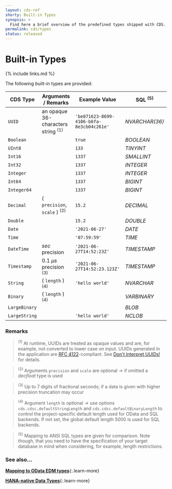 ```yaml
---
layout: cds-ref
shorty: Built-in Types
synopsis: >
  Find here a brief overview of the predefined types shipped with CDS.
permalink: cds/types
status: released
---
```



# Built-in Types

{% include links.md %}

The following built-in types are provided:


| CDS Type | Arguments / Remarks | Example Value | SQL <sup>(5)</sup> |
| --- | --- | ---  | --- |
| `UUID` | an opaque 36-characters string <sup>(1)</sup> | `'be071623-8699-4106-b6fa-8e3cb04c261e'`| _NVARCHAR(36)_  |
| `Boolean` | | `true` | _BOOLEAN_  |
| `UInt8` | | `133` | _TINYINT_  |
| `Int16` | | `1337` | _SMALLINT_  |
| `Int32` | | `1337` | _INTEGER_  |
| `Integer` | | `1337` | _INTEGER_  |
| `Int64` | | `1337` | _BIGINT_  |
| `Integer64` | | `1337` | _BIGINT_  |
| `Decimal` | ( `precision`, `scale` ) <sup>(2)</sup> | `15.2` | _DECIMAL_  |
| `Double` | | `15.2` | _DOUBLE_  |
| `Date` | | `'2021-06-27'` | _DATE_  |
| `Time` | | `'07:59:59'` | _TIME_  |
| `DateTime` | _sec_ precision | `'2021-06-27T14:52:23Z'` | _TIMESTAMP_  |
| `Timestamp` | 0.1 _µs_ precision <sup>(3)</sup> | `'2021-06-27T14:52:23.123Z'` |  _TIMESTAMP_  |
| `String` | ( `length` ) <sup>(4)</sup> | `'hello world'` | _NVARCHAR_  |
| `Binary` | ( `length` ) <sup>(4)</sup> | |  _VARBINARY_  |
| `LargeBinary` |  | | _BLOB_  |
| `LargeString` |  | `'hello world'` | _NCLOB_  |


### Remarks


> <sup>(1)</sup> At runtime, UUIDs are treated as opaque values and are, for example, not converted to lower case on input. UUIDs generated in the application are [RFC 4122](https://tools.ietf.org/html/rfc4122)-compliant. See [Don't Interpret UUIDs!]({{cap}}/guides/domain-models#dont-interpret-uuids) for details.

> <sup>(2)</sup> Arguments `precision` and `scale` are optional → if omitted a *decfloat* type is used

> <sup>(3)</sup> Up to 7 digits of fractional seconds; if a data is given with higher precision truncation may occur

> <sup>(4)</sup> Argument `length` is optional → use options `cds.cdsc.defaultStringLength` and `cds.cdsc.defaultBinaryLength` to control the project-specific default length used for OData and SQL backends. If not set, the global default length 5000 is used for SQL backends.

> <sup>(5)</sup> Mapping to ANSI SQL types are given for comparison. Note though, that you need to have the specification of your target database in mind when considering, for example, length restrictions.


### See also...

[**Mapping to OData EDM types**]({{cap}}/advanced/odata#type-mapping){:.learn-more}

[**HANA-native Data Types**]({{cap}}/advanced/hana#hana-types){:.learn-more}
